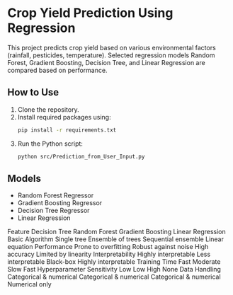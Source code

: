 # Crop Yield Prediction Using Regression
This project predicts crop yield based on various environmental factors (rainfall, pesticides, temperature). Selected regression models Random Forest, Gradient Boosting, Decision Tree, and Linear Regression are
compared based on performance.

## How to Use
1. Clone the repository.
2. Install required packages using:
    ```bash
    pip install -r requirements.txt
    ```
3. Run the Python script:
    ```bash
    python src/Prediction_from_User_Input.py
    ```

## Models
- Random Forest Regressor
- Gradient Boosting Regressor
- Decision Tree Regressor
- Linear Regression

Feature	Decision Tree	Random Forest	Gradient Boosting	Linear Regression
Basic Algorithm	Single tree	Ensemble of trees	Sequential ensemble	Linear equation
Performance	Prone to overfitting	Robust against noise	High accuracy	Limited by linearity
Interpretability	Highly interpretable	Less interpretable	Black-box	Highly interpretable
Training Time	Fast	Moderate	Slow	Fast
Hyperparameter Sensitivity	Low	Low	High	None
Data Handling	Categorical & numerical	Categorical & numerical	Categorical & numerical	Numerical only

